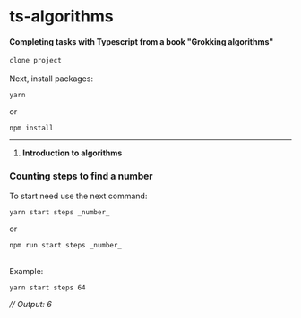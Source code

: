# ts-algorithms

#### Completing tasks with Typescript from a book "Grokking algorithms"

`clone project`
\
\
Next, install packages:
```
yarn
```
or
```
npm install
```


---
1) **Introduction to algorithms**

### Counting steps to find a number
To start need use the next command:
```
yarn start steps _number_
```
or
```
npm run start steps _number_
```
\
Example: 
```
yarn start steps 64
```
_// Output: 6_
